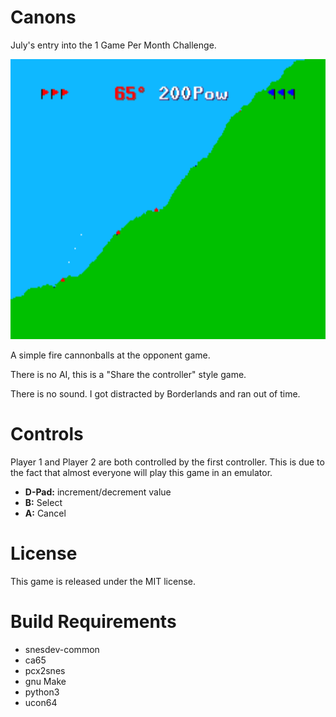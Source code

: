 Canons
======

July's entry into the 1 Game Per Month Challenge.

<img src="screenshot.png?raw=true" alt="Cannons Screenshot" width="512" height="448">

A simple fire cannonballs at the opponent game.

There is no AI, this is a "Share the controller" style game.

There is no sound. I got distracted by Borderlands and ran out of time.


Controls
========
Player 1 and Player 2 are both controlled by the first controller.
This is due to the fact that almost everyone will play this game in an emulator.

 * **D-Pad:** increment/decrement value
 * **B:** Select
 * **A:** Cancel


License
=======
This game is released under the MIT license.



Build Requirements
===================
 * snesdev-common
 * ca65
 * pcx2snes
 * gnu Make
 * python3
 * ucon64

